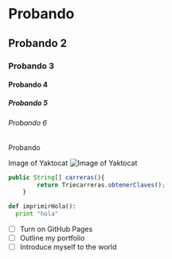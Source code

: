 # Probando 
## Probando 2
### Probando 3
#### Probando 4
##### Probando 5
###### Probando 6
Probando


Image of Yaktocat
![Image of Yaktocat](https://octodex.github.com/images/yaktocat.png)

``` javascript
public String[] carreras(){
        return Triecarreras.obtenerClaves();
    }
```

``` python
def imprimirHola():
  print "hola"
```

- [ ] Turn on GitHub Pages
- [ ] Outline my portfolio
- [ ] Introduce myself to the world
